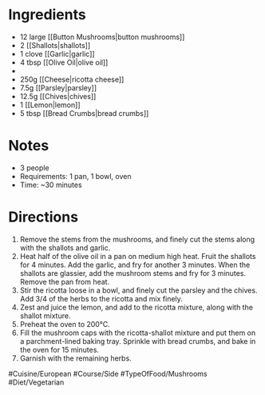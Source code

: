 # Ingredients
- 12 large [[Button Mushrooms|button mushrooms]]
- 2 [[Shallots|shallots]]
- 1 clove [[Garlic|garlic]]
- 4 tbsp [[Olive Oil|olive oil]]
- 
- 250g [[Cheese|ricotta cheese]]
- 7.5g [[Parsley|parsley]]
- 12.5g [[Chives|chives]]
- 1 [[Lemon|lemon]]
- 5 tbsp [[Bread Crumbs|bread crumbs]]
# Notes
- 3 people
- Requirements: 1 pan, 1 bowl, oven
- Time: ~30 minutes
# Directions
1. Remove the stems from the mushrooms, and finely cut the stems along with the shallots and garlic.
2. Heat half of the olive oil in a pan on medium high heat. Fruit the shallots for 4 minutes. Add the garlic, and fry for another 3 minutes. When the shallots are glassier, add the mushroom stems and fry for 3 minutes. Remove the pan from heat.
3. Stir the ricotta loose in a bowl, and finely cut the parsley and the chives. Add 3/4 of the herbs to the ricotta and mix finely.
4. Zest and juice the lemon, and add to the ricotta mixture, along with the shallot mixture.
5. Preheat the oven to 200°C. 
6. Fill the mushroom caps with the ricotta-shallot mixture and put them on a parchment-lined baking tray. Sprinkle with bread crumbs, and bake in the oven for 15 minutes.
7. Garnish with the remaining herbs.

#Cuisine/European  #Course/Side #TypeOfFood/Mushrooms #Diet/Vegetarian
